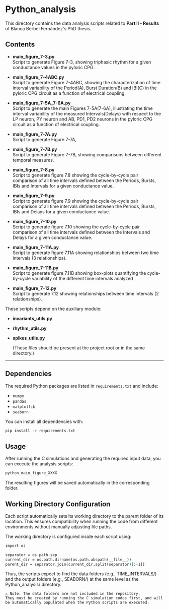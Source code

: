 # Python_analysis

This directory contains the data analysis scripts related to **Part II - Results** of Blanca Berbel Fernández's PhD thesis.

## Contents

- **main_figure_7-3.py**  
  Script to generate Figure 7-3, showing triphasic rhythm for a given conductance values in the pyloric CPG.

- **main_figure_7-4ABC.py**  
  Script to generate Figure 7-4ABC, showing the characterization of time interval variability of the Period(A), Burst Duration(B) and IBI(C) in the pyloric CPG circuit as a function of electrical coupling.

- **main_figure_7-5A_7-6A.py**  
  Script to generate the main Figures 7-5A(7-6A), illustrating the time interval variability of the measured Intervals(Delays) with respect to the LP neuron, PY neuron and AB, PD1, PD2 neurons in the pyloric CPG circuit as a function of electrical coupling.

- **main_figure_7-7A.py**  
  Script to generate Figure 7-7A, 

- **main_figure_7-7B.py**  
  Script to generate Figure 7-7B, showing comparisons between different temporal measures.

- **main_figure_7-8.py**  
  Script to generate figure 7.8 showing the cycle-by-cycle pair comparison of all time intervals defined between the Periods, Bursts, IBIs and Intervals for a given conductance value.

- **main_figure_7-9.py**  
  Script to generate figure 7.9 showing the cycle-by-cycle pair comparison of all time intervals defined between the Periods, Bursts, IBIs and Delays for a given conductance value.

- **main_figure_7-10.py**  
  Script to generate figure 7.10 showing the cycle-by-cycle pair comparison of all time intervals defined between the Intervals and Delays for a given conductance value.

- **main_figure_7-11A.py**  
  Script to generate figure 7.11A showing relationships between two time intervals (3 relationships).

- **main_figure_7-11B.py**  
  Script to generate figure 7.11B showing box-plots quantifying the cycle-by-cycle variability of the different time intervals analyzed

- **main_figure_7-12.py**  
  Script to generate 7.12 showing relationships between time intervals (2 relationships).

These scripts depend on the auxiliary module:
- **invariants_utils.py**
- **rhythm_utils.py**
- **spikes_utils.py**  

  (These files should be present at the project root or in the same directory.)

---

## Dependencies

The required Python packages are listed in `requirements.txt` and include:

- `numpy`
- `pandas`
- `matplotlib`
- `seaborn`

You can install all dependencies with:

```bash
pip install -r requirements.txt
```

## Usage

After running the C simulations and generating the required input data, you can execute the analysis scripts:

```bash
python main_figure_XXXX
```

The resulting figures will be saved automatically in the corresponding folder.


## Working Directory Configuration

Each script automatically sets its working directory to the parent folder of its location.
This ensures compatibility when running the code from different environments without manually adjusting file paths.

The working directory is configured inside each script using:

```bash
import os

separator = os.path.sep
current_dir = os.path.dirname(os.path.abspath(__file__))
parent_dir = separator.join(current_dir.split(separator)[:-1])
```

Thus, the scripts expect to find the data folders (e.g., TIME_INTERVALS/) and the output folders (e.g., SEABORN/) at the same level as the Python_analysis/ directory.

    ⚠️ Note: The data folders are not included in the repository.
    They must be created by running the C simulation codes first, and will be automatically populated when the Python scripts are executed.
